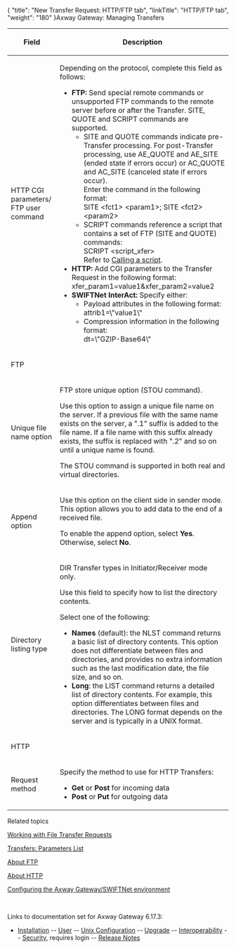 {
    "title": "New Transfer Request: HTTP/FTP tab",
    "linkTitle": "HTTP/FTP tab",
    "weight": "180"
}<span class="mc-variable axway_variables.Component_Long_Name variable">Axway Gateway</span>: Managing Transfers

<table>
         
         
         
   
   <thead>
      <tr>
<th class="HeadE-Column1-Header1"><p>Field</p>         </th>
<th class="HeadD-Column1-Header1"><p>Description</p>         </th>
      </tr>
   </thead>
   <tbody>
      <tr>
         <td><p>HTTP CGI parameters/ FTP user command</p>         </td>
         <td><p>Depending on the protocol, complete this field as follows:</p>
<ul>
<li><span style="font-weight: bold;">FTP:</span> Send special remote commands or unsupported FTP commands to the remote server before or after the Transfer. <span class="code">SITE</span>, <span class="code">QUOTE</span> and <span class="code">SCRIPT</span> commands are supported.
<ul>
<li><span class="code">SITE</span> and <span class="code">QUOTE</span> commands indicate pre-Transfer processing. For post-Transfer processing, use <span class="code">AE_QUOTE</span> and <span class="code">AE_SITE</span> (ended state if errors occur) or <span class="code">AC_QUOTE</span> and <span class="code">AC_SITE</span> (canceled state if errors occur).<br />
Enter the command in the following format:<br />
<span class="code">SITE &lt;fct1&gt; &lt;param1&gt;; SITE &lt;fct2&gt; &lt;param2&gt;</span></li>
<li><span class="code">SCRIPT</span> commands reference a script that contains a set of FTP (<span class="code">SITE</span> and <span class="code">QUOTE</span>) commands:<br />
<span class="code">SCRIPT &lt;script_xfer&gt;</span><br />
Refer to <a href="../../../../protocols_about/ftp_about/ftp_initiator_mode#SCRIPT">Calling a script</a>.</li>
</ul></li>
<li><span style="font-weight: bold;">HTTP:</span> Add CGI parameters to the Transfer Request in the following format:<span class="code"><br />
xfer_param1=value1&amp;xfer_param2=value2</span></li>
<li><strong>SWIFTNet InterAct:</strong> Specify either:
<ul>
<li>Payload attributes in the following format:<br />
<span class="code">attrib1=\"value1\"</span></li>
<li>Compression information in the following format:<br />
<span class="code">dt=\"GZIP-Base64\"</span></li>
</ul></li>
</ul>         </td>
      </tr>
      <tr>
         <td><p>FTP</p>         </td>
      </tr>
      <tr>
         <td><p>Unique file name option</p>         </td>
         <td><p>FTP store unique option (<span class="code">STOU</span> command).</p>
<p>Use this option to assign a unique file name on the server. If a previous file with the same name exists on the server, a ".1" suffix is added to the file name. If a file name with this suffix already exists, the suffix is replaced with ".2" and so on until a unique name is found.</p>
<p>The <span class="code">STOU</span> command is supported in both real and virtual directories.</p>         </td>
      </tr>
      <tr>
         <td><p>Append option</p>         </td>
         <td><p>Use this option on the client side in sender mode. This option allows you to add data to the end of a received file.</p>
<p>To enable the append option, select <span style="font-weight: bold;">Yes</span>. Otherwise, select <span style="font-weight: bold;">No</span>.</p>         </td>
      </tr>
      <tr>
         <td><p>Directory listing type</p>         </td>
         <td><p>DIR Transfer types in Initiator/Receiver mode only.</p>
<p>Use this field to specify how to list the directory contents.</p>
<p>Select one of the following:</p>
<ul>
<li><span style="font-weight: bold;">Names</span> (default): the <span class="code">NLST</span> command returns a basic list of directory contents. This option does not differentiate between files and directories, and provides no extra information such as the last modification date, the file size, and so on.</li>
<li><span style="font-weight: bold;">Long</span>: the <span class="code">LIST</span> command returns a detailed list of directory contents. For example, this option differentiates between files and directories. The LONG format depends on the server and is typically in a UNIX format.</li>
</ul>         </td>
      </tr>
      <tr>
         <td><p>HTTP</p>         </td>
      </tr>
      <tr>
         <td><p>Request method</p>         </td>
         <td><p>Specify the method to use for HTTP Transfers:</p>
<ul>
<li><span style="font-weight: bold;">Get</span> or <span style="font-weight: bold;">Post</span> for incoming data</li>
<li><span style="font-weight: bold;">Post</span> or <span style="font-weight: bold;">Put</span> for outgoing data</li>
</ul>         </td>
      </tr>
   </tbody>
</table>

Related topics

[Working with File Transfer Requests](../)

[Transfers: Parameters List](../../working_with_transfers_cli/transfer_req_parameter_list)

[About FTP](../../../../protocols_about/ftp_about)

[About HTTP](../../../../protocols_about/http_about)

[Configuring the <span class="mc-variable axway_variables.Component_Long_Name variable">Axway Gateway</span>/SWIFTNet environment](../../../../connectors_about/swiftnet_about/swiftnet_connector/swiftnet_configuring)

 

Links to documentation set for Axway Gateway <span class="mc-variable axway_variables.Release_Number variable">6.17.3</span>:

-   [Installation](#) -- [User](#) -- [Unix Configuration](#) -- [Upgrade](#) -- [Interoperability](#) -- [Security](#), requires login -- [Release Notes](#)
